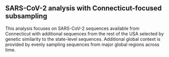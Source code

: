 ## SARS-CoV-2 analysis with Connecticut-focused subsampling
This analysis focuses on SARS-CoV-2 sequences available from Connecticut with additional sequences from the rest of the USA selected by genetic similarity to the state-level sequences. Additional global context is provided by evenly sampling sequences from major global regions across time.
